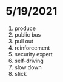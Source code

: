 # 5/19/2021

1. produce
2. public bus
3. pull out
4. reinforcement
5. security expert
6. self-driving
7. slow down
8. stick
